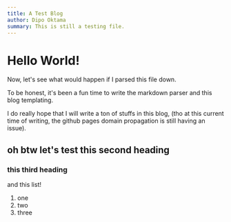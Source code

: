 ```yaml
---
title: A Test Blog
author: Dipo Oktama
summary: This is still a testing file.
---
```


# Hello World!

Now, let's see what would happen if I parsed this file down.

To be honest, it's been a fun time to write the markdown parser and this blog templating.

I do really hope that I will write a ton of stuffs in this blog, 
(tho at this current time of writing, the github pages domain propagation is still having an issue).

## oh btw let's test this second heading

### this third heading

and this list!
1. one
2. two
3. three

